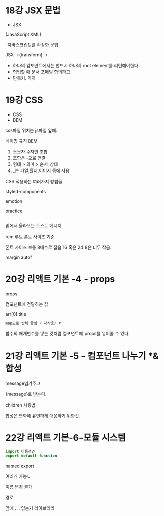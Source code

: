 # 18강 JSX 문법

- JSX

(JavaScript XML)

-자바스크립트를 확장한 문법

JSX →(transform) →

- 하나의 컴포넌트에서는 반드시 하나의 root element를 리턴해야한다
- 협업할 때 문서 포매팅 합의하고.
- 단축키. 익히

# 19강 CSS

- CSS
- BEM

css파일 위치는 js파일 옆에.

네이밍 규칙 BEM

1. 소문자 수자만 조합
2. 조합은 -으로 연결
3. 형태 > 의미 > 순서\_상태
4. \_는 파일,폴더,이미지 등에 사용

CSS 적용하는 여러가지 방법들

styled-components

emotion

practice

```jsx

```

밑에서 올라오는 토스트 메시지

rem 루트 폰트 사이즈 기준

폰트 사이즈 보통 8배수로 잡읍 16 혹은 24 8은 너무 작음.

margin auto?

# 20강 리액트 기본 -4 - props

props

컴포넌트에 전달하는 값

arr[0].title

```jsx
map으로 반복 줄임 / 재사용/ ㄷ
```

함수의 매개변수를 넣는 것처럼 컴포넌트에 props를 넣어줄 수 있다.

# 21강 리액트 기본 -5 - 컴포넌트 나누기 \*& 합성

message넘겨주고

{message}로 받는다.

children 사용법

합성은 변화에 유연하게 대응하기 위한것.

# 22강 리액트 기본-6-모듈 시스템

```jsx
import 이름선언
export default function
```

named export

여러개 가능ㄴ

이름 변경 불가

경로

앞에 . .. 없는거 라이브러리
